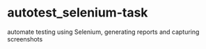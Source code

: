 # autotest_selenium-task
automate testing using Selenium, generating reports and capturing screenshots
